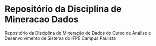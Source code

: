 # Repositório da Disciplina de Mineracao Dados
Repositório da Disciplina de Mineração de Dados do Curso de Análise e Desenvolvimento de Sistema do IFPE Campus Paulista
